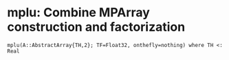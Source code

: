 # mplu: Combine MPArray construction and factorization
```@docs
mplu(A::AbstractArray{TH,2}; TF=Float32, onthefly=nothing) where TH <: Real
```
